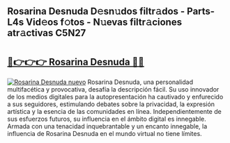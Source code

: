 ## Rosarina Desnuda D𝚎sn𝚞dos filtr𝚊dos - Parts-L4s Vid𝚎os f𝚘tos - N𝚞evas filtr𝚊ciones atr𝚊ctivas C5N27

# <h2><a href="http://mb5qnf.tromn.icu/?c=Rosarina+Desnuda">🔗👉👉👉 Rosarina Desnuda 🔗🔗</a></h2>

[![Rosarina Desnuda nuevo](https://i.imgur.com/pEAQMta.gif)](http://mb5qnf.tromn.icu/?c=Rosarina+Desnuda)
Rosarina Desnuda, una personalidad multifacética y provocativa, desafía la descripción fácil. Su uso innovador de los medios digitales para la autopresentación ha cautivado y enfurecido a sus seguidores, estimulando debates sobre la privacidad, la expresión artística y la esencia de las comunidades en línea. Independientemente de sus esfuerzos futuros, su influencia en el ámbito digital es innegable. Armada con una tenacidad inquebrantable y un encanto innegable, la influencia de Rosarina Desnuda en el mundo virtual no tiene límites.
